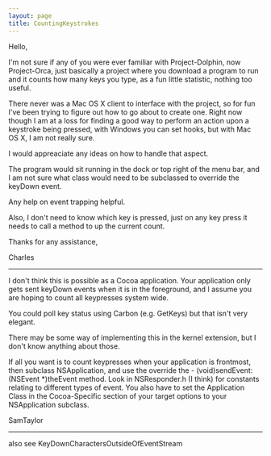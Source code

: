 ```yaml
---
layout: page
title: CountingKeystrokes
---
```


Hello,
 
 I'm not sure if any of you were ever familiar with Project-Dolphin, now Project-Orca, just basically a project where you download a program to run and it counts how many keys you type, as a fun little statistic, nothing too useful.
 
 There never was a Mac OS X client to interface with the project, so for fun I've been trying to figure out how to go about to create one.  Right now though I am at a loss for finding a good way to perform an action upon a keystroke being pressed, with Windows you can set hooks, but with Mac OS X, I am not really sure.
 
 I would appreaciate any ideas on how to handle that aspect.

The program would sit running in the dock or top right of the menu bar, and I am not sure what class would need to be subclassed to override the keyDown event.

Any help on event trapping helpful.

Also, I don't need to know which key is pressed, just on any key press it needs to call a method to up the current count.
 
 Thanks for any assistance,
 
 Charles

----

I don't think this is possible as a Cocoa application. Your application only gets sent keyDown events when it is in the foreground, and I assume you are hoping to count all keypresses system wide.

You could poll key status using Carbon (e.g. GetKeys) but that isn't very elegant.

There may be some way of implementing this in the kernel extension, but I don't know anything about those.

If all you want is to count keypresses when your application is frontmost, then subclass NSApplication, and use the override the  - (void)sendEvent:(NSEvent *)theEvent  method. Look in NSResponder.h (I think) for constants relating to different types of event. You also have to set the Application Class in the Cocoa-Specific section of your target options to your NSApplication subclass.

SamTaylor

----

also see KeyDownCharactersOutsideOfEventStream

